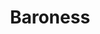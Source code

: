 ---
title: "Baroness"
summary: "American Stoner Rock / Metal band from Savannah, Georgia. Baroness formed in mid-2003, founded by former members of the Punk/Metal band Johnny Welfare And The Paychecks. In August 2012 the band and their crew were involved in a very serious crash with their bus while being on tour in the UK. In March 2013 it was announced that Matt Maggioni and Allen Blickle will not continue touring with Baroness due to this event. They were replaced by Nick Jost and Sebastian Thomson. In 2017 Pete Adams left Baroness, he was replaced by Gina Gleason. Baroness founded their own label in 2015. Members: John Dyer Baizley - Guitar, Vocals Gina Gleason - Guitar Sebastian Thomson - Drums Nick Jost - Bass, Keyboards"
image: "baroness.jpg"
apple_music_artist_url: "https://music.apple.com/gb/artist/baroness/260990514"
---